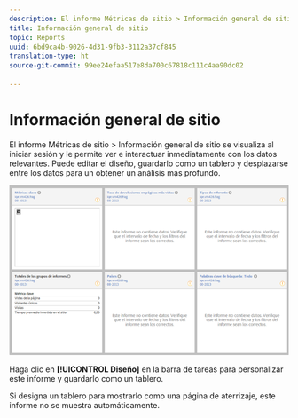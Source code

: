 ```yaml
---
description: El informe Métricas de sitio > Información general de sitio se visualiza al iniciar sesión y le permite ver e interactuar inmediatamente con los datos relevantes. Puede editar el diseño, guardarlo como un tablero y desplazarse entre los datos para un obtener un análisis más profundo.
title: Información general de sitio
topic: Reports
uuid: 6bd9ca4b-9026-4d31-9fb3-3112a37cf845
translation-type: ht
source-git-commit: 99ee24efaa517e8da700c67818c111c4aa90dc02

---
```



# Información general de sitio

El informe Métricas de sitio > Información general de sitio se visualiza al iniciar sesión y le permite ver e interactuar inmediatamente con los datos relevantes. Puede editar el diseño, guardarlo como un tablero y desplazarse entre los datos para un obtener un análisis más profundo.

![](assets/site_overview_report.png)

Haga clic en **[!UICONTROL Diseño]** en la barra de tareas para personalizar este informe y guardarlo como un tablero.

Si designa un tablero para mostrarlo como una página de aterrizaje, este informe no se muestra automáticamente.
